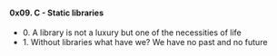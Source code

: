 <h4>0x09. C - Static libraries</h4>
<ul>
    <li>0. A library is not a luxury but one of the necessities of life</li>
    <li>1. Without libraries what have we? We have no past and no future</li>
</ul>